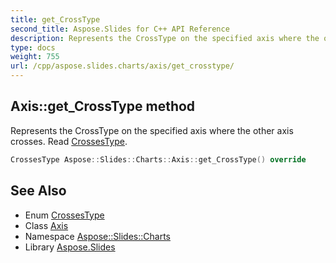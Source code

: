 ```yaml
---
title: get_CrossType
second_title: Aspose.Slides for C++ API Reference
description: Represents the CrossType on the specified axis where the other axis crosses. Read CrossesType.
type: docs
weight: 755
url: /cpp/aspose.slides.charts/axis/get_crosstype/
---
```

## Axis::get_CrossType method


Represents the CrossType on the specified axis where the other axis crosses. Read [CrossesType](../../crossestype/).

```cpp
CrossesType Aspose::Slides::Charts::Axis::get_CrossType() override
```

## See Also

* Enum [CrossesType](../../crossestype/)
* Class [Axis](../)
* Namespace [Aspose::Slides::Charts](../../)
* Library [Aspose.Slides](../../../)

